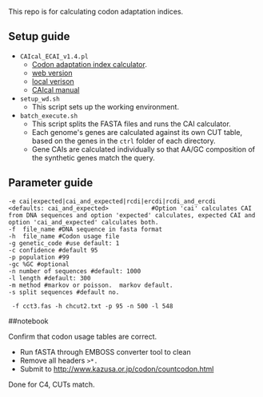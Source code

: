 
This repo is for calculating codon adaptation indices.

## Setup guide

* `CAIcal_ECAI_v1.4.pl`
	- [Codon adaptation index calculator](https://www.ncbi.nlm.nih.gov/pmc/articles/PMC2553769/). 
	- [web version](http://genomes.urv.es/CAIcal/)
	- [local verison](http://genomes.urv.es/CAIcal/formulari.php)
	- [CAIcal manual](http://genomes.urv.es/CAIcal/tutorial.pdf)
* `setup_wd.sh`
	- This script sets up the working environment.
* `batch_execute.sh`
	- This script splits the FASTA files and runs the CAI calculator.
	- Each genome's genes are calculated against its own CUT table, based on the genes in the `ctrl` folder of each directory.
	- Gene CAIs are calculated individually so that AA/GC composition of the synthetic genes match the query.

## Parameter guide

```
-e cai|expected|cai_and_expected|rcdi|ercdi|rcdi_and_ercdi       <defaults: cai_and_expected>            #Option 'cai' calculates CAI from DNA sequences and option 'expected' calculates, expected CAI and option 'cai_and_expected' calculates both.
-f  file_name #DNA sequence in fasta format
-h  file_name #Codon usage file
-g genetic_code #use default: 1
-c confidence #default 95
-p population #99
-gc %GC #optional
-n number of sequences #default: 1000
-l length #default: 300
-m method #markov or poisson.  markov default.
-s split sequences #default no.

```

` -f cct3.fas -h chcut2.txt -p 95 -n 500 -l 548`


##notebook

Confirm that codon usage tables are correct.

* Run fASTA through EMBOSS converter tool to clean
* Remove all headers `>*.`
* Submit to http://www.kazusa.or.jp/codon/countcodon.html

Done for C4, CUTs match.


